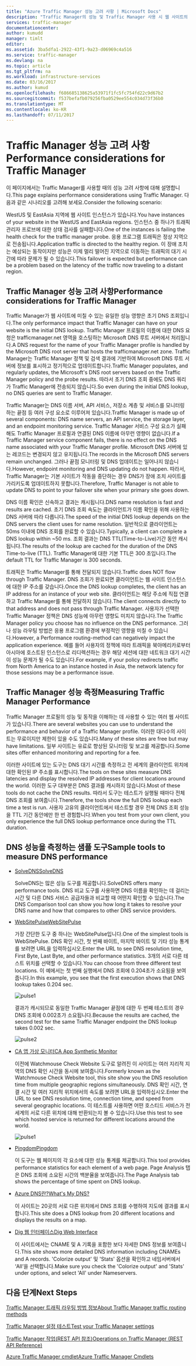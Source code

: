 ```yaml
---
title: "Azure Traffic Manager 성능 고려 사항 | Microsoft Docs"
description: "Traffic Manager의 성능 및 Traffic Manager 사용 시 웹 사이트의 성능을 테스트 하는 방법에 대한 이"
services: traffic-manager
documentationcenter: 
author: kumudd
manager: timlt
editor: 
ms.assetid: 3ba5dfa1-2922-43f1-9a23-d06969c4a516
ms.service: traffic-manager
ms.devlang: na
ms.topic: article
ms.tgt_pltfrm: na
ms.workload: infrastructure-services
ms.date: 03/16/2017
ms.author: kumud
ms.openlocfilehash: f686685138625a53971f1fc5fc754fd22c9d67b2
ms.sourcegitcommit: f537befafb079256fba0529ee554c034d73f36b0
ms.translationtype: MT
ms.contentlocale: ko-KR
ms.lasthandoff: 07/11/2017
---
```

# <a name="performance-considerations-for-traffic-manager"></a><span data-ttu-id="a07bb-103">Traffic Manager 성능 고려 사항</span><span class="sxs-lookup"><span data-stu-id="a07bb-103">Performance considerations for Traffic Manager</span></span>

<span data-ttu-id="a07bb-104">이 페이지에서는 Traffic Manager를 사용할 때의 성능 고려 사항에 대해 설명합니다.</span><span class="sxs-lookup"><span data-stu-id="a07bb-104">This page explains performance considerations using Traffic Manager.</span></span> <span data-ttu-id="a07bb-105">다음과 같은 시나리오를 고려해 보세요.</span><span class="sxs-lookup"><span data-stu-id="a07bb-105">Consider the following scenario:</span></span>

<span data-ttu-id="a07bb-106">WestUS 및 EastAsia 지역에 웹 사이트 인스턴스가 있습니다.</span><span class="sxs-lookup"><span data-stu-id="a07bb-106">You have instances of your website in the WestUS and EastAsia regions.</span></span> <span data-ttu-id="a07bb-107">인스턴스 중 하나가 트래픽 관리자 프로브에 대한 상태 검사를 실패합니다.</span><span class="sxs-lookup"><span data-stu-id="a07bb-107">One of the instances is failing the health check for the traffic manager probe.</span></span> <span data-ttu-id="a07bb-108">응용 프로그램 트래픽은 정상 지역으로 전송됩니다.</span><span class="sxs-lookup"><span data-stu-id="a07bb-108">Application traffic is directed to the healthy region.</span></span> <span data-ttu-id="a07bb-109">이 장애 조치는 예상되는 동작이지만 성능은 이제 멀리 떨어진 지역으로 이동하는 트래픽의 대기 시간에 따라 문제가 될 수 있습니다.</span><span class="sxs-lookup"><span data-stu-id="a07bb-109">This failover is expected but performance can be a problem based on the latency of the traffic now traveling to a distant region.</span></span>

## <a name="performance-considerations-for-traffic-manager"></a><span data-ttu-id="a07bb-110">Traffic Manager 성능 고려 사항</span><span class="sxs-lookup"><span data-stu-id="a07bb-110">Performance considerations for Traffic Manager</span></span>

<span data-ttu-id="a07bb-111">Traffic Manager가 웹 사이트에 미칠 수 있는 유일한 성능 영향은 초기 DNS 조회입니다.</span><span class="sxs-lookup"><span data-stu-id="a07bb-111">The only performance impact that Traffic Manager can have on your website is the initial DNS lookup.</span></span> <span data-ttu-id="a07bb-112">Traffic Manager 프로필의 이름에 대한 DNS 요청은 trafficmanager.net 영역을 호스팅하는 Microsoft DNS 루트 서버에서 처리됩니다.</span><span class="sxs-lookup"><span data-stu-id="a07bb-112">A DNS request for the name of your Traffic Manager profile is handled by the Microsoft DNS root server that hosts the trafficmanager.net zone.</span></span> <span data-ttu-id="a07bb-113">Traffic Manager는 Traffic Manager 정책 및 검색 결과에 기반하여 Microsoft DNS 루트 서버에 정보를 표시하고 정기적으로 업데이트합니다.</span><span class="sxs-lookup"><span data-stu-id="a07bb-113">Traffic Manager populates, and regularly updates, the Microsoft's DNS root servers based on the Traffic Manager policy and the probe results.</span></span> <span data-ttu-id="a07bb-114">따라서 초기 DNS 조회 중에도 DNS 쿼리가 Traffic Manager에 전송되지 않습니다.</span><span class="sxs-lookup"><span data-stu-id="a07bb-114">So even during the initial DNS lookup, no DNS queries are sent to Traffic Manager.</span></span>

<span data-ttu-id="a07bb-115">Traffic Manager는 DNS 이름 서버, API 서비스, 저장소 계층 및 서비스를 모니터링 하는 끝점 등 여러 구성 요소로 이루어져 있습니다.</span><span class="sxs-lookup"><span data-stu-id="a07bb-115">Traffic Manager is made up of several components: DNS name servers, an API service, the storage layer, and an endpoint monitoring service.</span></span> <span data-ttu-id="a07bb-116">Traffic Manager 서비스 구성 요소가 실패해도 Traffic Manager 프로필과 연결된 DNS 이름에 아무런 영향이 없습니다.</span><span class="sxs-lookup"><span data-stu-id="a07bb-116">If a Traffic Manager service component fails, there is no effect on the DNS name associated with your Traffic Manager profile.</span></span> <span data-ttu-id="a07bb-117">Microsoft DNS 서버에 있는 레코드는 변경되지 않고 유지됩니다.</span><span class="sxs-lookup"><span data-stu-id="a07bb-117">The records in the Microsoft DNS servers remain unchanged.</span></span> <span data-ttu-id="a07bb-118">그러나 끝점 모니터링 및 DNS 업데이트는 일어나지 않습니다.</span><span class="sxs-lookup"><span data-stu-id="a07bb-118">However, endpoint monitoring and DNS updating do not happen.</span></span> <span data-ttu-id="a07bb-119">따라서, Traffic Manager는 기본 사이트가 작동을 중단하는 경우 DNS가 장애 조치 사이트를 가리키도록 업데이트하지 못합니다.</span><span class="sxs-lookup"><span data-stu-id="a07bb-119">Therefore, Traffic Manager is not able to update DNS to point to your failover site when your primary site goes down.</span></span>

<span data-ttu-id="a07bb-120">DNS 이름 확인은 신속하고 결과는 캐시됩니다.</span><span class="sxs-lookup"><span data-stu-id="a07bb-120">DNS name resolution is fast and results are cached.</span></span> <span data-ttu-id="a07bb-121">초기 DNS 조회 속도는 클라이언트가 이름 확인을 위해 사용하는 DNS 서버에 따라 다릅니다.</span><span class="sxs-lookup"><span data-stu-id="a07bb-121">The speed of the initial DNS lookup depends on the DNS servers the client uses for name resolution.</span></span> <span data-ttu-id="a07bb-122">일반적으로 클라이언트는 50ms 이내에 DNS 조회를 완료할 수 있습니다.</span><span class="sxs-lookup"><span data-stu-id="a07bb-122">Typically, a client can complete a DNS lookup within ~50 ms.</span></span> <span data-ttu-id="a07bb-123">조회 결과는 DNS TTL(Time-to-Live)기간 동안 캐시됩니다.</span><span class="sxs-lookup"><span data-stu-id="a07bb-123">The results of the lookup are cached for the duration of the DNS Time-to-live (TTL).</span></span> <span data-ttu-id="a07bb-124">Traffic Manager에 대한 기본 TTL은 300 초입니다.</span><span class="sxs-lookup"><span data-stu-id="a07bb-124">The default TTL for Traffic Manager is 300 seconds.</span></span>

<span data-ttu-id="a07bb-125">트래픽은 Traffic Manager를 통해 전달되지 않습니다.</span><span class="sxs-lookup"><span data-stu-id="a07bb-125">Traffic does NOT flow through Traffic Manager.</span></span> <span data-ttu-id="a07bb-126">DNS 조회가 완료되면 클라이언트는 웹 사이트 인스턴스에 대한 IP 주소를 갖습니다.</span><span class="sxs-lookup"><span data-stu-id="a07bb-126">Once the DNS lookup completes, the client has an IP address for an instance of your web site.</span></span> <span data-ttu-id="a07bb-127">클라이언트는 해당 주소에 직접 연결하고 Traffic Manager를 통해 전달하지 않습니다.</span><span class="sxs-lookup"><span data-stu-id="a07bb-127">The client connects directly to that address and does not pass through Traffic Manager.</span></span> <span data-ttu-id="a07bb-128">사용자가 선택한 Traffic Manager 정책은 DNS 성능에 아무런 영향도 미치지 않습니다.</span><span class="sxs-lookup"><span data-stu-id="a07bb-128">The Traffic Manager policy you choose has no influence on the DNS performance.</span></span> <span data-ttu-id="a07bb-129">그러나 성능 라우팅 방법은 응용 프로그램 환경에 부정적인 영향을 미칠 수 있습니다.</span><span class="sxs-lookup"><span data-stu-id="a07bb-129">However, a Performance routing-method can negatively impact the application experience.</span></span> <span data-ttu-id="a07bb-130">예를 들어 사용자의 정책에 따라 트래픽을 북아메리카로부터 아시아에 호스트된 인스턴스로 리디렉션하는 경우 해당 세션에 대한 네트워크 대기 시간이 성능 문제가 될 수도 있습니다.</span><span class="sxs-lookup"><span data-stu-id="a07bb-130">For example, if your policy redirects traffic from North America to an instance hosted in Asia, the network latency for those sessions may be a performance issue.</span></span>

## <a name="measuring-traffic-manager-performance"></a><span data-ttu-id="a07bb-131">Traffic Manager 성능 측정</span><span class="sxs-lookup"><span data-stu-id="a07bb-131">Measuring Traffic Manager Performance</span></span>

<span data-ttu-id="a07bb-132">Traffic Manager 프로필의 성능 및 동작을 이해하는 데 사용할 수 있는 여러 웹 사이트가 있습니다.</span><span class="sxs-lookup"><span data-stu-id="a07bb-132">There are several websites you can use to understand the performance and behavior of a Traffic Manager profile.</span></span> <span data-ttu-id="a07bb-133">이러한 대다수의 사이트는 무료이지만 제한이 있을 수도 있습니다.</span><span class="sxs-lookup"><span data-stu-id="a07bb-133">Many of these sites are free but may have limitations.</span></span> <span data-ttu-id="a07bb-134">일부 사이트는 유료로 향상된 모니터링 및 보고를 제공합니다.</span><span class="sxs-lookup"><span data-stu-id="a07bb-134">Some sites offer enhanced monitoring and reporting for a fee.</span></span>

<span data-ttu-id="a07bb-135">이러한 사이트에 있는 도구는 DNS 대기 시간를 측정하고 전 세계의 클라이언트 위치에 대한 확인된 IP 주소를 표시합니다.</span><span class="sxs-lookup"><span data-stu-id="a07bb-135">The tools on these sites measure DNS latencies and display the resolved IP addresses for client locations around the world.</span></span> <span data-ttu-id="a07bb-136">이러한 도구 대부분은 DNS 결과를 캐시하지 않습니다.</span><span class="sxs-lookup"><span data-stu-id="a07bb-136">Most of these tools do not cache the DNS results.</span></span> <span data-ttu-id="a07bb-137">따라서 도구는 테스트가 실행될 때마다 전체 DNS 조회를 보여줍니다.</span><span class="sxs-lookup"><span data-stu-id="a07bb-137">Therefore, the tools show the full DNS lookup each time a test is run.</span></span> <span data-ttu-id="a07bb-138">사용자 고유의 클라이언트에서 테스트할 경우 전체 DNS 조회 성능을 TTL 기간 동안에만 한 번 경험합니다.</span><span class="sxs-lookup"><span data-stu-id="a07bb-138">When you test from your own client, you only experience the full DNS lookup performance once during the TTL duration.</span></span>

## <a name="sample-tools-to-measure-dns-performance"></a><span data-ttu-id="a07bb-139">DNS 성능을 측정하는 샘플 도구</span><span class="sxs-lookup"><span data-stu-id="a07bb-139">Sample tools to measure DNS performance</span></span>

* [<span data-ttu-id="a07bb-140">SolveDNS</span><span class="sxs-lookup"><span data-stu-id="a07bb-140">SolveDNS</span></span>](http://www.solvedns.com/dns-comparison/)

    <span data-ttu-id="a07bb-141">SolveDNS는 많은 성능 도구를 제공합니다.</span><span class="sxs-lookup"><span data-stu-id="a07bb-141">SolveDNS offers many performance tools.</span></span> <span data-ttu-id="a07bb-142">DNS 비교 도구를 사용하면 DNS 이름을 확인하는 데 걸리는 시간 및 다른 DNS 서비스 공급자들과 비교할 때 어떤지 확인할 수 있습니다.</span><span class="sxs-lookup"><span data-stu-id="a07bb-142">The DNS Comparison tool can show you how long it takes to resolve your DNS name and how that compares to other DNS service providers.</span></span>

* [<span data-ttu-id="a07bb-143">WebSitePulse</span><span class="sxs-lookup"><span data-stu-id="a07bb-143">WebSitePulse</span></span>](http://www.websitepulse.com/help/tools.php)

    <span data-ttu-id="a07bb-144">가장 간단한 도구 중 하나는 WebSitePulse입니다.</span><span class="sxs-lookup"><span data-stu-id="a07bb-144">One of the simplest tools is WebSitePulse.</span></span> <span data-ttu-id="a07bb-145">DNS 확인 시간, 첫 번째 바이트, 마지막 바이트 및 기타 성능 통계를 보려면 URL을 입력하십시오.</span><span class="sxs-lookup"><span data-stu-id="a07bb-145">Enter the URL to see DNS resolution time, First Byte, Last Byte, and other performance statistics.</span></span> <span data-ttu-id="a07bb-146">3개의 서로 다른 테스트 위치를 선택할 수 있습니다.</span><span class="sxs-lookup"><span data-stu-id="a07bb-146">You can choose from three different test locations.</span></span> <span data-ttu-id="a07bb-147">이 예에서는 첫 번째 실행에서 DNS 조회에 0.204초가 소요됨을 보여줍니다.</span><span class="sxs-lookup"><span data-stu-id="a07bb-147">In this example, you see that the first execution shows that DNS lookup takes 0.204 sec.</span></span>

    ![pulse1](./media/traffic-manager-performance-considerations/traffic-manager-web-site-pulse.png)

    <span data-ttu-id="a07bb-149">결과가 캐시되므로 동일한 Traffic Manager 끝점에 대한 두 번째 테스트의 경우 DNS 조회에 0.002초가 소요됩니다.</span><span class="sxs-lookup"><span data-stu-id="a07bb-149">Because the results are cached, the second test for the same Traffic Manager endpoint the DNS lookup takes 0.002 sec.</span></span>

    ![pulse2](./media/traffic-manager-performance-considerations/traffic-manager-web-site-pulse2.png)

* [<span data-ttu-id="a07bb-151">CA 앱 가상 모니터</span><span class="sxs-lookup"><span data-stu-id="a07bb-151">CA App Synthetic Monitor</span></span>](https://asm.ca.com/en/checkit.php)

    <span data-ttu-id="a07bb-152">이전에 Watchmouse Check Website 도구로 알려진 이 사이트는 여러 지리적 지역의 DNS 확인 시간을 동시에 보여줍니다.</span><span class="sxs-lookup"><span data-stu-id="a07bb-152">Formerly known as the Watchmouse Check Website tool, this site show you the DNS resolution time from multiple geographic regions simultaneously.</span></span> <span data-ttu-id="a07bb-153">DNS 확인 시간, 연결 시간 및 여러 지리적 위치에서의 속도를 보려면 URL을 입력하십시오.</span><span class="sxs-lookup"><span data-stu-id="a07bb-153">Enter the URL to see DNS resolution time, connection time, and speed from several geographic locations.</span></span> <span data-ttu-id="a07bb-154">이 테스트를 사용하면 어떤 호스티드 서비스가 전 세계의 서로 다른 위치에 대해 반환되는지 볼 수 있습니다.</span><span class="sxs-lookup"><span data-stu-id="a07bb-154">Use this test to see which hosted service is returned for different locations around the world.</span></span>

    ![pulse1](./media/traffic-manager-performance-considerations/traffic-manager-web-site-watchmouse.png)

* [<span data-ttu-id="a07bb-156">Pingdom</span><span class="sxs-lookup"><span data-stu-id="a07bb-156">Pingdom</span></span>](http://tools.pingdom.com/)

    <span data-ttu-id="a07bb-157">이 도구는 웹 페이지의 각 요소에 대한 성능 통계를 제공합니다.</span><span class="sxs-lookup"><span data-stu-id="a07bb-157">This tool provides performance statistics for each element of a web page.</span></span> <span data-ttu-id="a07bb-158">Page Analysis 탭은 DNS 조회에 소요된 시간의 백분율을 보여줍니다.</span><span class="sxs-lookup"><span data-stu-id="a07bb-158">The Page Analysis tab shows the percentage of time spent on DNS lookup.</span></span>

* [<span data-ttu-id="a07bb-159">Azure DNS란?</span><span class="sxs-lookup"><span data-stu-id="a07bb-159">What's My DNS?</span></span>](http://www.whatsmydns.net/)

    <span data-ttu-id="a07bb-160">이 사이트는 20곳의 서로 다른 위치에서 DNS 조회를 수행하여 지도에 결과를 표시합니다.</span><span class="sxs-lookup"><span data-stu-id="a07bb-160">This site does a DNS lookup from 20 different locations and displays the results on a map.</span></span>

* [<span data-ttu-id="a07bb-161">Dig 웹 인터페이스</span><span class="sxs-lookup"><span data-stu-id="a07bb-161">Dig Web Interface</span></span>](http://www.digwebinterface.com)

    <span data-ttu-id="a07bb-162">이 사이트에서는 CNAME 및 A 기록을 포함한 보다 자세한 DNS 정보를 보여줍니다.</span><span class="sxs-lookup"><span data-stu-id="a07bb-162">This site shows more detailed DNS information including CNAMEs and A records.</span></span> <span data-ttu-id="a07bb-163">'Colorize output' 및 'Stats' 옵션을 확인하고 네임서버에서 ‘All’을 선택합니다.</span><span class="sxs-lookup"><span data-stu-id="a07bb-163">Make sure you check the 'Colorize output' and 'Stats' under options, and select 'All' under Nameservers.</span></span>

## <a name="next-steps"></a><span data-ttu-id="a07bb-164">다음 단계</span><span class="sxs-lookup"><span data-stu-id="a07bb-164">Next Steps</span></span>

[<span data-ttu-id="a07bb-165">Traffic Manager 트래픽 라우팅 방법 정보</span><span class="sxs-lookup"><span data-stu-id="a07bb-165">About Traffic Manager traffic routing methods</span></span>](traffic-manager-routing-methods.md)

[<span data-ttu-id="a07bb-166">Traffic Manager 설정 테스트</span><span class="sxs-lookup"><span data-stu-id="a07bb-166">Test your Traffic Manager settings</span></span>](traffic-manager-testing-settings.md)

[<span data-ttu-id="a07bb-167">Traffic Manager 작업(REST API 참조)</span><span class="sxs-lookup"><span data-stu-id="a07bb-167">Operations on Traffic Manager (REST API Reference)</span></span>](http://go.microsoft.com/fwlink/?LinkId=313584)

[<span data-ttu-id="a07bb-168">Azure Traffic Manager cmdlet</span><span class="sxs-lookup"><span data-stu-id="a07bb-168">Azure Traffic Manager Cmdlets</span></span>](http://go.microsoft.com/fwlink/p/?LinkId=400769)

